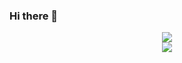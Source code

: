 ### Hi there 👋
<div align="center"> <img src="https://github-profile-trophy.vercel.app/?username=yushun-feng" /> </div>
<div align="center"> <img src="https://visitor-badge.glitch.me/badge?page_id=yushun-feng" /> </div>

<!--
**yushun-feng/yushun-feng** is a ✨ _special_ ✨ repository because its `README.md` (this file) appears on your GitHub profile.

Here are some ideas to get you started:

- 🔭 I’m currently working on ...
- 🌱 I’m currently learning ...
- 👯 I’m looking to collaborate on ...
- 🤔 I’m looking for help with ...
- 💬 Ask me about ...
- 📫 How to reach me: ...
- 😄 Pronouns: ...
- ⚡ Fun fact: ...
-->
